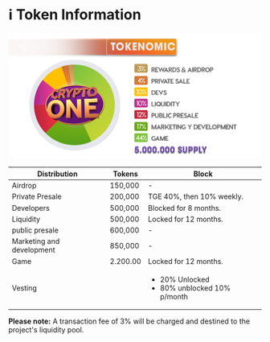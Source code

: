 # ℹ Token Information

![](<../.gitbook/assets/Chart ONE Grey toknemoicis (1).png>)

| Distribution              | Tokens   | Block                                                            |
| ------------------------- | -------- | ---------------------------------------------------------------- |
| Airdrop                   | 150,000  | -                                                                |
| Private Presale           | 200,000  | TGE 40%, then 10% weekly.                                        |
| Developers                | 500,000  | Blocked for 8 months.                                            |
| Liquidity                 | 500,000  | Locked for 12 months.                                            |
| public presale            | 600,000  | -                                                                |
| Marketing and development | 850,000  | -                                                                |
| Game                      | 2.200.00 | Locked for 12 months.                                            |
| Vesting                   |          | <ul><li>20% Unlocked</li><li>80% unblocked 10% p/month</li></ul> |

**Please note:** A transaction fee of 3% will be charged and destined to the project's liquidity pool.
